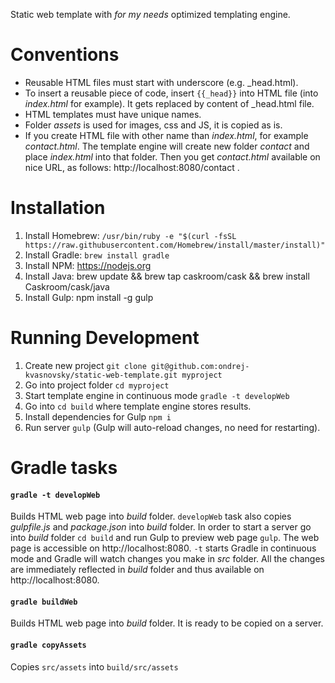 Static web template with _for my needs_ optimized templating engine. 

Conventions
===========

- Reusable HTML files must start with underscore (e.g. _head.html).
- To insert a reusable piece of code, insert `{{_head}}` into HTML file (into _index.html_ for example). It gets replaced
by content of _head.html file.
- HTML templates must have unique names.
- Folder _assets_ is used for images, css and JS, it is copied as is.
- If you create HTML file with other name than _index.html_, for example _contact.html_. The template engine will create 
new folder _contact_ and place _index.html_ into that folder. Then you get _contact.html_ available on nice URL, as follows: http://localhost:8080/contact .


Installation
============

1. Install Homebrew: `/usr/bin/ruby -e "$(curl -fsSL https://raw.githubusercontent.com/Homebrew/install/master/install)"`
2. Install Gradle: `brew install gradle`
3. Install NPM: https://nodejs.org
4. Install Java: brew update && brew tap caskroom/cask && brew install Caskroom/cask/java
5. Install Gulp: npm install -g gulp

Running Development
===================

1. Create new project `git clone git@github.com:ondrej-kvasnovsky/static-web-template.git myproject`
2. Go into project folder `cd myproject`
3. Start template engine in continuous mode `gradle -t developWeb` 
4. Go into `cd build` where template engine stores results.
5. Install dependencies for Gulp `npm i`
6. Run server `gulp` (Gulp will auto-reload changes, no need for restarting).

Gradle tasks
============

#### `gradle -t developWeb`

Builds HTML web page into _build_ folder. `developWeb` task also copies _gulpfile.js_ and _package.json_ into _build_ folder. 
In order to start a server go into _build_ folder `cd build` and run Gulp to preview web page `gulp`. The web page is accessible on http://localhost:8080.
`-t` starts Gradle in continuous mode and Gradle will watch changes you make in _src_ folder. All the changes are immediately reflected
 in _build_ folder and thus available on http://localhost:8080.

#### `gradle buildWeb`

Builds HTML web page into _build_ folder. It is ready to be copied on a server.

#### `gradle copyAssets` 

Copies `src/assets` into `build/src/assets`

